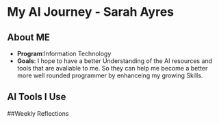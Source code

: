# My AI Journey - Sarah Ayres
## About ME
- **Program**:Information Technology
- **Goals**: I hope to have a better Understanding of the AI resources and tools that are avaliable to me. So they can help me become a better more well rounded programmer by enhanceing my growing Skills.
## AI Tools I Use
##Weekly Reflections
